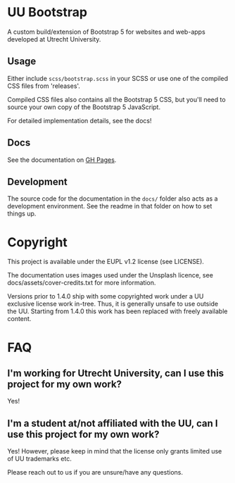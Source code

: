 # UU Bootstrap

A custom build/extension of Bootstrap 5 for websites and web-apps developed at Utrecht University.

## Usage

Either include `scss/bootstrap.scss` in your SCSS or use one of the compiled CSS files from
'releases'.

Compiled CSS files also contains all the Bootstrap 5 CSS, but you'll need to source your own copy of
the Bootstrap 5 JavaScript.

For detailed implementation details, see the docs!

## Docs

See the documentation on [GH Pages](https://dh-it-portal-development.github.io/bootstrap-theme/).

## Development

The source code for the documentation in the `docs/` folder also acts as a development environment.
See the readme in that folder on how to set things up.

# Copyright

This project is available under the EUPL v1.2 license (see LICENSE).

The documentation uses images used under the Unsplash licence, see docs/assets/cover-credits.txt for
more information.

Versions prior to 1.4.0 ship with some copyrighted work under a UU exclusive license work in-tree.
Thus, it is generally unsafe to use outside the UU. Starting from 1.4.0 this work has been replaced
with freely available content.

# FAQ

## I'm working for Utrecht University, can I use this project for my own work?

Yes!

## I'm a student at/not affiliated with the UU, can I use this project for my own work?

Yes! However, please keep in mind that the license only grants limited use of UU trademarks etc.

Please reach out to us if you are unsure/have any questions.

##
